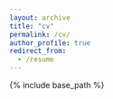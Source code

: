 ```yaml
---
layout: archive
title: "cv"
permalink: /cv/
author_profile: true
redirect_from:
  - /resume
---
```


{% include base_path %}


